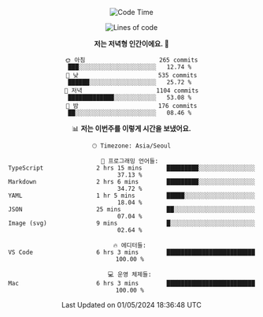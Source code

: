 <div align='center'>
 
<!--START_SECTION:waka-->
![Code Time](http://img.shields.io/badge/Code%20Time-3%2C506%20hrs%201%20min-blue)

![Lines of code](https://img.shields.io/badge/%EC%A0%80%EB%8A%94%20%EC%97%AC%ED%83%9C%EA%B9%8C%EC%A7%80%20-1.5%20million%20%EC%A4%84%EC%9D%98%20%EC%BD%94%EB%93%9C%EB%A5%BC%20%EC%9E%91%EC%84%B1%ED%96%88%EC%96%B4%EC%9A%94.-blue)

**저는 저녁형 인간이에요. 🦉** 

```text
🌞 아침                     265 commits         ███░░░░░░░░░░░░░░░░░░░░░░   12.74 % 
🌆 낮　                     535 commits         ██████░░░░░░░░░░░░░░░░░░░   25.72 % 
🌃 저녁                     1104 commits        █████████████░░░░░░░░░░░░   53.08 % 
🌙 밤　                     176 commits         ██░░░░░░░░░░░░░░░░░░░░░░░   08.46 % 
```


📊 **저는 이번주를 이렇게 시간을 보냈어요.** 

```text
🕑︎ Timezone: Asia/Seoul

💬 프로그래밍 언어들: 
TypeScript               2 hrs 15 mins       █████████░░░░░░░░░░░░░░░░   37.13 % 
Markdown                 2 hrs 6 mins        █████████░░░░░░░░░░░░░░░░   34.72 % 
YAML                     1 hr 5 mins         █████░░░░░░░░░░░░░░░░░░░░   18.04 % 
JSON                     25 mins             ██░░░░░░░░░░░░░░░░░░░░░░░   07.04 % 
Image (svg)              9 mins              █░░░░░░░░░░░░░░░░░░░░░░░░   02.64 % 

🔥 에디터들: 
VS Code                  6 hrs 3 mins        █████████████████████████   100.00 % 

💻 운영 체제들: 
Mac                      6 hrs 3 mins        █████████████████████████   100.00 % 
```


 Last Updated on 01/05/2024 18:36:48 UTC
<!--END_SECTION:waka-->
 </div>
<!---
Emewjin/Emewjin is a ✨ special ✨ repository because its `README.md` (this file) appears on your GitHub profile.
You can click the Preview link to take a look at your changes.
--->
